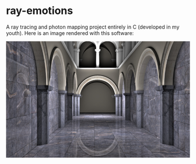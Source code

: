# ray-emotions
A ray tracing and photon mapping project entirely in C (developed in my youth).
Here is an image rendered with this software:

![alt text](sample-1.png "A rendered image")
